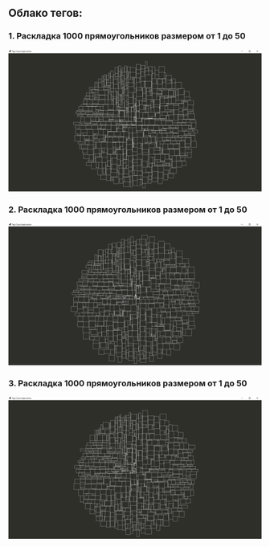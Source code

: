 ﻿## Облако тегов:
### 1. Раскладка 1000 прямоугольников размером от 1 до 50
![First tag cloud](7e396b043fa14618a559bcc828400b41.png)

### 2. Раскладка 1000 прямоугольников размером от 1 до 50
![First tag cloud](c12afeb2361547e28209244301d4149f.jpeg)

### 3. Раскладка 1000 прямоугольников размером от 1 до 50
![First tag cloud](fcddf754ccac43e4963dc130605da822.png)